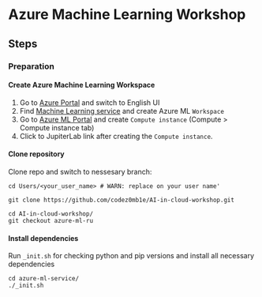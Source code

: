 # Azure Machine Learning Workshop

## Steps

### Preparation

#### Create Azure Machine Learning Workspace

1. Go to [Azure Portal](https://portal.azure.com/#home) and switch to English UI
1. Find [Machine Learning service](https://portal.azure.com/#create/Microsoft.MachineLearningServices) and create Azure ML `Workspace`
1. Go to [Azure ML Portal](https://ml.azure.com/) and create `Compute instance` (Compute > Compute instance tab)
1. Click to JupiterLab link after creating the `Compute instance`.

#### Clone repository

Clone repo and switch to nessesary branch:

```
cd Users/<your_user_name> # WARN: replace on your user name'

git clone https://github.com/codez0mb1e/AI-in-cloud-workshop.git

cd AI-in-cloud-workshop/
git checkout azure-ml-ru
```

#### Install dependencies

Run `_init.sh` for checking python and pip versions and install all necessary  dependencies

```
cd azure-ml-service/
./_init.sh 
```
